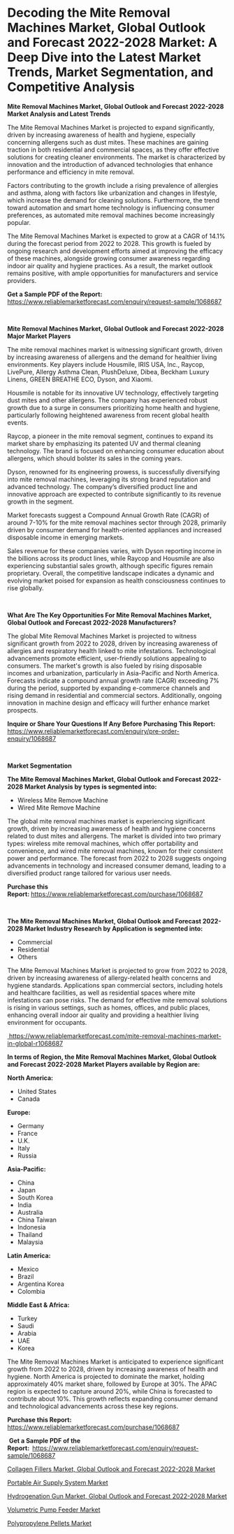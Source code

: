 <p><h1>Decoding the Mite Removal Machines Market, Global Outlook and Forecast 2022-2028 Market: A Deep Dive into the Latest Market Trends, Market Segmentation, and Competitive Analysis</h1></p><p><strong>Mite Removal Machines Market, Global Outlook and Forecast 2022-2028 Market Analysis and Latest Trends</strong></p>
<p><p>The Mite Removal Machines Market is projected to expand significantly, driven by increasing awareness of health and hygiene, especially concerning allergens such as dust mites. These machines are gaining traction in both residential and commercial spaces, as they offer effective solutions for creating cleaner environments. The market is characterized by innovation and the introduction of advanced technologies that enhance performance and efficiency in mite removal.</p><p>Factors contributing to the growth include a rising prevalence of allergies and asthma, along with factors like urbanization and changes in lifestyle, which increase the demand for cleaning solutions. Furthermore, the trend toward automation and smart home technology is influencing consumer preferences, as automated mite removal machines become increasingly popular.</p><p>The Mite Removal Machines Market is expected to grow at a CAGR of 14.1% during the forecast period from 2022 to 2028. This growth is fueled by ongoing research and development efforts aimed at improving the efficacy of these machines, alongside growing consumer awareness regarding indoor air quality and hygiene practices. As a result, the market outlook remains positive, with ample opportunities for manufacturers and service providers.</p></p>
<p><strong>Get a Sample PDF of the Report:&nbsp;</strong> <a href="https://www.reliablemarketforecast.com/enquiry/request-sample/1068687?utm_campaign=1108&utm_medium=2&utm_source=Github&utm_content=ia&utm_term=29102024&utm_id=mite-removal-machines-market-global-outlook-and-forecast-2022-2028">https://www.reliablemarketforecast.com/enquiry/request-sample/1068687</a></p>
<p>&nbsp;</p>
<p><strong>Mite Removal Machines Market, Global Outlook and Forecast 2022-2028 Major Market Players</strong></p>
<p><p>The mite removal machines market is witnessing significant growth, driven by increasing awareness of allergens and the demand for healthier living environments. Key players include Housmile, IRIS USA, Inc., Raycop, LivePure, Allergy Asthma Clean, PlushDeluxe, Dibea, Beckham Luxury Linens, GREEN BREATHE ECO, Dyson, and Xiaomi. </p><p>Housmile is notable for its innovative UV technology, effectively targeting dust mites and other allergens. The company has experienced robust growth due to a surge in consumers prioritizing home health and hygiene, particularly following heightened awareness from recent global health events.</p><p>Raycop, a pioneer in the mite removal segment, continues to expand its market share by emphasizing its patented UV and thermal cleaning technology. The brand is focused on enhancing consumer education about allergens, which should bolster its sales in the coming years.</p><p>Dyson, renowned for its engineering prowess, is successfully diversifying into mite removal machines, leveraging its strong brand reputation and advanced technology. The company’s diversified product line and innovative approach are expected to contribute significantly to its revenue growth in the segment.</p><p>Market forecasts suggest a Compound Annual Growth Rate (CAGR) of around 7-10% for the mite removal machines sector through 2028, primarily driven by consumer demand for health-oriented appliances and increased disposable income in emerging markets. </p><p>Sales revenue for these companies varies, with Dyson reporting income in the billions across its product lines, while Raycop and Housmile are also experiencing substantial sales growth, although specific figures remain proprietary. Overall, the competitive landscape indicates a dynamic and evolving market poised for expansion as health consciousness continues to rise globally.</p></p>
<p>&nbsp;</p>
<p><strong>What Are The Key Opportunities For Mite Removal Machines Market, Global Outlook and Forecast 2022-2028 Manufacturers?</strong></p>
<p><p>The global Mite Removal Machines Market is projected to witness significant growth from 2022 to 2028, driven by increasing awareness of allergies and respiratory health linked to mite infestations. Technological advancements promote efficient, user-friendly solutions appealing to consumers. The market's growth is also fueled by rising disposable incomes and urbanization, particularly in Asia-Pacific and North America. Forecasts indicate a compound annual growth rate (CAGR) exceeding 7% during the period, supported by expanding e-commerce channels and rising demand in residential and commercial sectors. Additionally, ongoing innovation in machine design and efficacy will further enhance market prospects.</p></p>
<p><strong>Inquire or Share Your Questions If Any Before Purchasing This Report:</strong> <a href="https://www.reliablemarketforecast.com/enquiry/pre-order-enquiry/1068687?utm_campaign=1108&utm_medium=2&utm_source=Github&utm_content=ia&utm_term=29102024&utm_id=mite-removal-machines-market-global-outlook-and-forecast-2022-2028">https://www.reliablemarketforecast.com/enquiry/pre-order-enquiry/1068687</a></p>
<p>&nbsp;</p>
<p><strong>Market Segmentation</strong></p>
<p><strong>The Mite Removal Machines Market, Global Outlook and Forecast 2022-2028 Market Analysis by types is segmented into:</strong></p>
<p><ul><li>Wireless Mite Remove Machine</li><li>Wired Mite Remove Machine</li></ul></p>
<p><p>The global mite removal machines market is experiencing significant growth, driven by increasing awareness of health and hygiene concerns related to dust mites and allergens. The market is divided into two primary types: wireless mite removal machines, which offer portability and convenience, and wired mite removal machines, known for their consistent power and performance. The forecast from 2022 to 2028 suggests ongoing advancements in technology and increased consumer demand, leading to a diversified product range tailored for various user needs.</p></p>
<p><strong>Purchase this Report:&nbsp;</strong><a href="https://www.reliablemarketforecast.com/purchase/1068687?utm_campaign=1108&utm_medium=2&utm_source=Github&utm_content=ia&utm_term=29102024&utm_id=mite-removal-machines-market-global-outlook-and-forecast-2022-2028">https://www.reliablemarketforecast.com/purchase/1068687</a></p>
<p>&nbsp;</p>
<p><strong>The Mite Removal Machines Market, Global Outlook and Forecast 2022-2028 Market Industry Research by Application is segmented into:</strong></p>
<p><ul><li>Commercial</li><li>Residential</li><li>Others</li></ul></p>
<p><p>The Mite Removal Machines Market is projected to grow from 2022 to 2028, driven by increasing awareness of allergy-related health concerns and hygiene standards. Applications span commercial sectors, including hotels and healthcare facilities, as well as residential spaces where mite infestations can pose risks. The demand for effective mite removal solutions is rising in various settings, such as homes, offices, and public places, enhancing overall indoor air quality and providing a healthier living environment for occupants.</p></p>
<p><a href="https://www.reliablemarketforecast.com/mite-removal-machines-market-in-global-r1068687?utm_campaign=1108&utm_medium=2&utm_source=Github&utm_content=ia&utm_term=29102024&utm_id=mite-removal-machines-market-global-outlook-and-forecast-2022-2028">&nbsp;https://www.reliablemarketforecast.com/mite-removal-machines-market-in-global-r1068687</a></p>
<p><strong>In terms of Region, the Mite Removal Machines Market, Global Outlook and Forecast 2022-2028 Market Players available by Region are:</strong></p>
<p>
    <p> <strong> North America: </strong>
        <ul>
            <li>United States</li>
            <li>Canada</li>
        </ul>
        </p> 
    <p> <strong> Europe: </strong>
        <ul>
            <li>Germany</li>
            <li>France</li>
            <li>U.K.</li>
            <li>Italy</li>
            <li>Russia</li>
        </ul>
        </p> 
    <p> <strong> Asia-Pacific: </strong>
        <ul>
            <li>China</li>
            <li>Japan</li>
            <li>South Korea</li>
            <li>India</li>
            <li>Australia</li>
            <li>China Taiwan</li>
            <li>Indonesia</li>
            <li>Thailand</li>
            <li>Malaysia</li>
        </ul>
        </p> 
    <p> <strong> Latin America: </strong>
        <ul>
            <li>Mexico</li>
            <li>Brazil</li>
            <li>Argentina Korea</li>
            <li>Colombia</li>
        </ul>
        </p> 
    <p> <strong> Middle East & Africa: </strong>
        <ul>
            <li>Turkey</li>
            <li>Saudi</li>
            <li>Arabia</li>
            <li>UAE</li>
            <li>Korea</li>
        </ul>
    </p>
    </p>
<p><p>The Mite Removal Machines Market is anticipated to experience significant growth from 2022 to 2028, driven by increasing awareness of health and hygiene. North America is projected to dominate the market, holding approximately 40% market share, followed by Europe at 30%. The APAC region is expected to capture around 20%, while China is forecasted to contribute about 10%. This growth reflects expanding consumer demand and technological advancements across these key regions.</p></p>
<p><strong>Purchase this Report: </strong><a href="https://www.reliablemarketforecast.com/purchase/1068687?utm_campaign=1108&utm_medium=2&utm_source=Github&utm_content=ia&utm_term=29102024&utm_id=mite-removal-machines-market-global-outlook-and-forecast-2022-2028">https://www.reliablemarketforecast.com/purchase/1068687</a></p>
<p>&nbsp;<strong>Get a Sample PDF of the Report:&nbsp;&nbsp;</strong><a href="https://www.reliablemarketforecast.com/enquiry/request-sample/1068687?utm_campaign=1108&utm_medium=2&utm_source=Github&utm_content=ia&utm_term=29102024&utm_id=mite-removal-machines-market-global-outlook-and-forecast-2022-2028">https://www.reliablemarketforecast.com/enquiry/request-sample/1068687</a></p>
<p><strong></strong></p>
<p><p><a href="https://github.com/cecilebbruhter/Market-Research-Report-List-1/blob/main/collagen-fillers-market-global-outlook-and-forecast-2022-2028-market.md?utm_campaign=1108&utm_medium=2&utm_source=Github&utm_content=ia&utm_term=29102024&utm_id=mite-removal-machines-market-global-outlook-and-forecast-2022-2028">Collagen Fillers Market, Global Outlook and Forecast 2022-2028 Market</a></p><p><a href="https://www.linkedin.com/pulse/future-portable-air-supply-system-market-global-forecast-99qfe?utm_campaign=1108&utm_medium=2&utm_source=Github&utm_content=ia&utm_term=29102024&utm_id=mite-removal-machines-market-global-outlook-and-forecast-2022-2028">Portable Air Supply System Market</a></p><p><a href="https://github.com/nekolalrclippo/Market-Research-Report-List-1/blob/main/hydrogenation-gun-market-global-outlook-and-forecast-2022-2028-market.md?utm_campaign=1108&utm_medium=2&utm_source=Github&utm_content=ia&utm_term=29102024&utm_id=mite-removal-machines-market-global-outlook-and-forecast-2022-2028">Hydrogenation Gun Market, Global Outlook and Forecast 2022-2028 Market</a></p><p><a href="https://issuu.com/reportprime-2/docs/volumetric-pump-feeder-market-size-_aee09343c79667?utm_campaign=1108&utm_medium=2&utm_source=Github&utm_content=ia&utm_term=29102024&utm_id=mite-removal-machines-market-global-outlook-and-forecast-2022-2028">Volumetric Pump Feeder Market</a></p><p><a href="https://www.linkedin.com/pulse/surfing-polypropylene-pellets-wave-riding-market-currents-2031-akkdc?utm_campaign=1108&utm_medium=2&utm_source=Github&utm_content=ia&utm_term=29102024&utm_id=mite-removal-machines-market-global-outlook-and-forecast-2022-2028">Polypropylene Pellets Market</a></p></p>